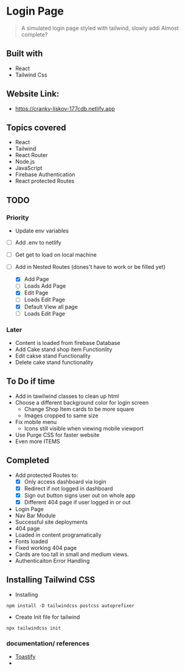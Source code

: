 # Login Page 
> A simulated login page styled with tailwind, slowly addi
> Almost complete? 
## Built with 
 - React
 - Tailwind Css

## Website Link:
 - https://cranky-liskov-177cdb.netlify.app

## Topics covered
- React
- Tailwind
- React Router
- Node.js
- JavaScript
- Firebase Authentication
- React protected Routes
## TODO
### Priority
 - Update env variables
  - [ ] Add .env to netlify
  - [ ] Get get to load on local machine

- [ ] Add in Nested Routes (dones't have to work or be filled yet)
     - [x] Add Page
     - [ ] Loads Add Page
     - [x] Edit Page
     - [ ] Loads Edit Page
     - [x] Default View all page
     - [ ] Loads Edit Page
### Later
- Content is loaded from firebase Database
- Add Cake stand shop item Functionlity
- Edit cakse stand Functionality
- Delete cake stand functionality

## To Do if time
- Add in tawilwind classes to clean up html
- Choose a different background color for login screen
  - Change Shop Item cards to be more square
   - Images cropped to same size
- Fix mobile menu
  - Icons still visible when viewing mobile viewport
- Use Purge CSS for faster website 
- Even more ITEMS

## Completed
 - Add protected Routes to: 
    - [x] Only access dashboard via login
    - [x] Redirect if not logged in dashboard
    - [x] Sign out button signs user out on whole app
    - [x] Different 404 page if user logged in or out
- Login Page
- Nav Bar Module
- Successful site deployments
- 404 page
- Loaded in content programatically
- Fonts loaded
- Fixed working 404 page
- Cards are too tall in small and medium views. 
- Authenticaiton Error Handling
## Installing Tailwind CSS

- Installing 
```npm
npm install -D tailwindcss postcss autoprefixer
```
- Create Init file for tailwind
```npm
npx tailwindcss init
```
### documentation/ references
- [Toastify](https://fkhadra.github.io/react-toastify/positioning-toast)
- 
